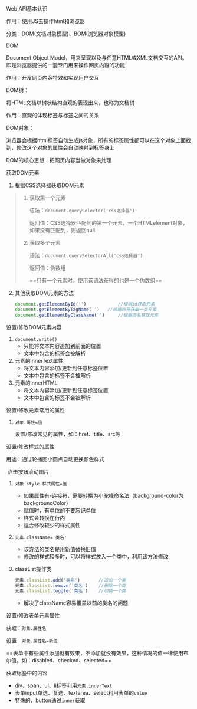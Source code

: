 Web API基本认识

作用：使用JS去操作html和浏览器

分类：DOM(文档对象模型)、BOM(浏览器对象模型)

DOM

Document Object Model，用来呈现以及与任意HTML或XML文档交互的API。即是浏览器提供的一套专门用来操作网页内容的功能

作用：开发网页内容特效和实现用户交互

DOM树：

将HTML文档以树状结构直观的表现出来，也称为文档树

作用：直观的体现标签与标签之间的关系

DOM对象：

浏览器会根据html标签自动生成js对象，所有的标签属性都可以在这个对象上面找到，修改这个对象的属性会自动映射到标签身上

DOM的核心思想：把网页内容当做对象来处理

获取DOM元素

1. 根据CSS选择器获取DOM元素

> 1. 获取第一个元素
>
>    语法：`document.querySelector('css选择器')`
>
>    返回值：CSS选择器匹配到的第一个元素，一个HTMLelement对象，如果没有匹配到，则返回null
>
> 2. 获取多个元素
>
>    语法：`document.querySelectorAll('css选择器')`
>
>    返回值：伪数组
>
>    ==只有一个元素时，使用该语法获得的也是一个伪数组==

2. 其他获取DOM元素的方法

   ~~~JavaScript
   document.getElementById('')			  //根据id获取元素
   document.getElementByTagName('')	  //根据标签获取一类元素
   document.getElementByClassName('')	  //根据类名获取元素
   ~~~

设置/修改DOM元素内容

1. `document.write()`
   - 只能将文本内容追加到</body>前面的位置
   - 文本中包含的标签会被解析
2. 元素的innerText属性
   - 将文本内容添加/更新到任意标签位置
   - 文本中包含的标签不会被解析
3. 元素的innerHTML
   - 将文本内容添加/更新到任意标签位置
   - 文本中包含的标签不会被解析

设置/修改元素常用的属性

1. `对象.属性=值`

   设置/修改常见的属性，如：href、title、src等

设置/修改样式的属性

用途：通过轮播图小圆点自动更换颜色样式

​		  点击按钮滚动图片

1. `对象.style.样式属性=值`
   - 如果属性有-连接符，需要转换为小驼峰命名法（background-color为backgroundColor）
   - 赋值时，有单位的不要忘记单位
   - 样式会转换在行内
   - 适合修改较少的样式属性

2. `元素.className='类名'`
   - 该方法的类名是用新值替换旧值
   - 修改的样式较多时，可以将样式放入一个类中，利用该方法修改

3. classList操作类

   ~~~JavaScript
   元素.classList.add('类名')		//追加一个类
   元素.classList.remove('类名')	//删除一个类
   元素.classList.toggle('类名')	//切换一个类
   ~~~

   - 解决了className容易覆盖以前的类名的问题

设置/修改表单元素属性

获取：`对象.属性名`

设置：`对象.属性名=新值`

==表单中有些属性添加就有效果，不添加就没有效果，这种情况的值一律使用布尔值。如：disabled、checked、selected==

获取标签中的内容

- div、span、ul、li标签利用`元素.innerText`
- 表单input单选、复选、textarea、select利用表单的`value`
- 特殊的，button通过`inner`获取